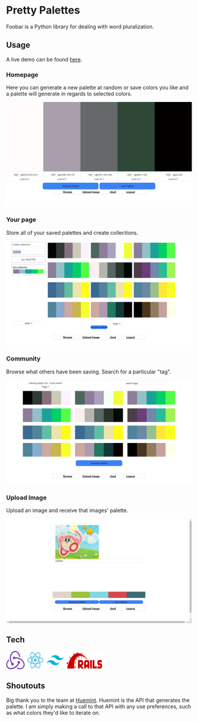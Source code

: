 # Pretty Palettes

Foobar is a Python library for dealing with word pluralization.


## Usage

A live demo can be found [here](https://pretty-palettes.onrender.com/home).

### Homepage
Here you can generate a new palette at random or save colors you like and a palette will generate in regards to selected colors.

![home_screen](public/Images/homescreen.png)

### Your page
Store all of your saved palettes and create collections.

![your_page](public/Images/userspage.png)

### Community
Browse what others have been saving. Search for a particular "tag".

![community](public/Images/browsescreen.png)

### Upload Image
Upload an image and receive that images' palette. 

![upload](public/Images/uploadimage.png)

## Tech

<img src='public/Images/redux.png' width="50" height="50"/> <img src='public/Images/react.png' width="50" height="50"/> <img src='public/Images/tailwind.png' width="50" height="50"/> <img src='public/Images/rails.png' width="100" height="50"/> 

## Shoutouts

Big thank you to the team at [Huemint](https://huemint.com/about/). Huemint is the API that generates the palette. I am simply making a call to that API with any use preferences, such as what colors they'd like to iterate on. 

